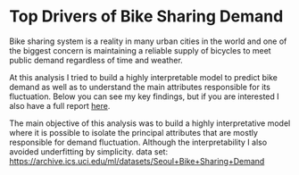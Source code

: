 # Top Drivers of Bike Sharing Demand

Bike sharing system is a reality in many urban cities in the world and one of the biggest
concern is maintaining a reliable supply of bicycles to meet public demand regardless of time
and weather.

At this analysis I tried to build a highly interpretable model to predict bike demand as well as to understand the main attributes responsible for its fluctuation.
Below you can see my key findings, but if you are interested I also have a full report [here](./report/report.pdf).



The main objective of this analysis was to build a highly interpretative model where it is possible to isolate the principal
attributes that are mostly responsible for demand fluctuation. Although the interpretability I also avoided underfitting by simplicity. 
data set: https://archive.ics.uci.edu/ml/datasets/Seoul+Bike+Sharing+Demand
